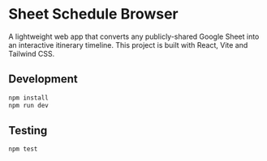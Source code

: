 # Sheet Schedule Browser

A lightweight web app that converts any publicly-shared Google Sheet into an interactive itinerary timeline. This project is built with React, Vite and Tailwind CSS.

## Development

```bash
npm install
npm run dev
```

## Testing

```bash
npm test
```
